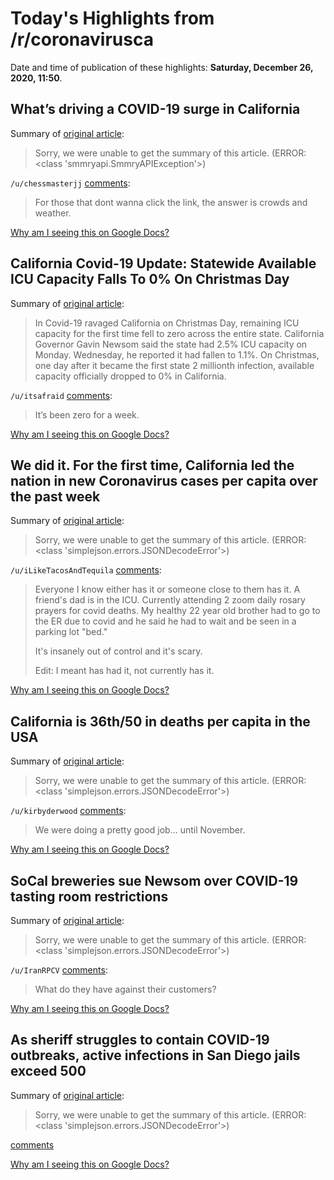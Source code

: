 # Today's Highlights from /r/coronavirusca

Date and time of publication of these highlights: **Saturday, December 26, 2020, 11:50**.

## What’s driving a COVID-19 surge in California

Summary of [original article](https://www.pbs.org/newshour/show/whats-driving-a-covid-19-surge-in-california):

> Sorry, we were unable to get the summary of this article. (ERROR: <class 'smmryapi.SmmryAPIException'>)

`/u/chessmasterjj` [comments](https://www.reddit.com/r/CoronavirusCA/comments/kkl9xc/whats_driving_a_covid19_surge_in_california/):

> For those that dont wanna click the link, the answer is crowds and weather.

[Why am I seeing this on Google Docs?](https://docs.google.com/document/d/1Dc6We63vOXIZsc0op-Bt4abqkYjXzOigalQqFxmvvbM/edit?usp=sharing)

## California Covid-19 Update: Statewide Available ICU Capacity Falls To 0% On Christmas Day

Summary of [original article](https://deadline.com/2020/12/california-covid-19-available-icu-capacity-falls-0-percent-1234661603/):

> In Covid-19 ravaged California on Christmas Day, remaining ICU capacity for the first time fell to zero across the entire state. California Governor Gavin Newsom said the state had 2.5% ICU capacity on Monday. Wednesday, he reported it had fallen to 1.1%. On Christmas, one day after it became the first state 2 millionth infection, available capacity officially dropped to 0% in California.

`/u/itsafraid` [comments](https://www.reddit.com/r/CoronavirusCA/comments/kkhywj/california_covid19_update_statewide_available_icu/):

> It’s been zero for a week.

[Why am I seeing this on Google Docs?](https://docs.google.com/document/d/1Dc6We63vOXIZsc0op-Bt4abqkYjXzOigalQqFxmvvbM/edit?usp=sharing)

## We did it. For the first time, California led the nation in new Coronavirus cases per capita over the past week

Summary of [original article](https://i.redd.it/e2ss0nppuf761.png):

> Sorry, we were unable to get the summary of this article. (ERROR: <class 'simplejson.errors.JSONDecodeError'>)

`/u/iLikeTacosAndTequila` [comments](https://www.reddit.com/r/CoronavirusCA/comments/kkae06/we_did_it_for_the_first_time_california_led_the/):

> Everyone I know either has it or someone close to them has it. A friend's dad is in the ICU. Currently attending 2 zoom daily rosary prayers for covid deaths. My healthy 22 year old brother had to go to the ER due to covid and he said he had to wait and be seen in a parking lot "bed."
> 
> It's insanely out of control and it's scary.
> 
> Edit: I meant has had it, not currently has it.

[Why am I seeing this on Google Docs?](https://docs.google.com/document/d/1Dc6We63vOXIZsc0op-Bt4abqkYjXzOigalQqFxmvvbM/edit?usp=sharing)

## California is 36th/50 in deaths per capita in the USA

Summary of [original article](https://covid.cdc.gov/covid-data-tracker/#cases_deathsper100k):

> Sorry, we were unable to get the summary of this article. (ERROR: <class 'simplejson.errors.JSONDecodeError'>)

`/u/kirbyderwood` [comments](https://www.reddit.com/r/CoronavirusCA/comments/kkmyjg/california_is_36th50_in_deaths_per_capita_in_the/):

> We were doing a pretty good job... until November.

[Why am I seeing this on Google Docs?](https://docs.google.com/document/d/1Dc6We63vOXIZsc0op-Bt4abqkYjXzOigalQqFxmvvbM/edit?usp=sharing)

## SoCal breweries sue Newsom over COVID-19 tasting room restrictions

Summary of [original article](https://fox5sandiego.com/news/california-news/socal-breweries-sue-newsom-over-covid-19-tasting-room-restrictions/):

> Sorry, we were unable to get the summary of this article. (ERROR: <class 'simplejson.errors.JSONDecodeError'>)

`/u/IranRPCV` [comments](https://www.reddit.com/r/CoronavirusCA/comments/kkmsm8/socal_breweries_sue_newsom_over_covid19_tasting/):

> What do they have against their customers?

[Why am I seeing this on Google Docs?](https://docs.google.com/document/d/1Dc6We63vOXIZsc0op-Bt4abqkYjXzOigalQqFxmvvbM/edit?usp=sharing)

## As sheriff struggles to contain COVID-19 outbreaks, active infections in San Diego jails exceed 500

Summary of [original article](https://www.latimes.com/california/story/2020-12-26/as-sheriff-struggles-to-contain-covid-19-outbreaks-active-infections-in-san-diego-jails-exceed-500):

> Sorry, we were unable to get the summary of this article. (ERROR: <class 'simplejson.errors.JSONDecodeError'>)

[comments](https://www.reddit.com/r/CoronavirusCA/comments/kkndsn/as_sheriff_struggles_to_contain_covid19_outbreaks/)

[Why am I seeing this on Google Docs?](https://docs.google.com/document/d/1Dc6We63vOXIZsc0op-Bt4abqkYjXzOigalQqFxmvvbM/edit?usp=sharing)

